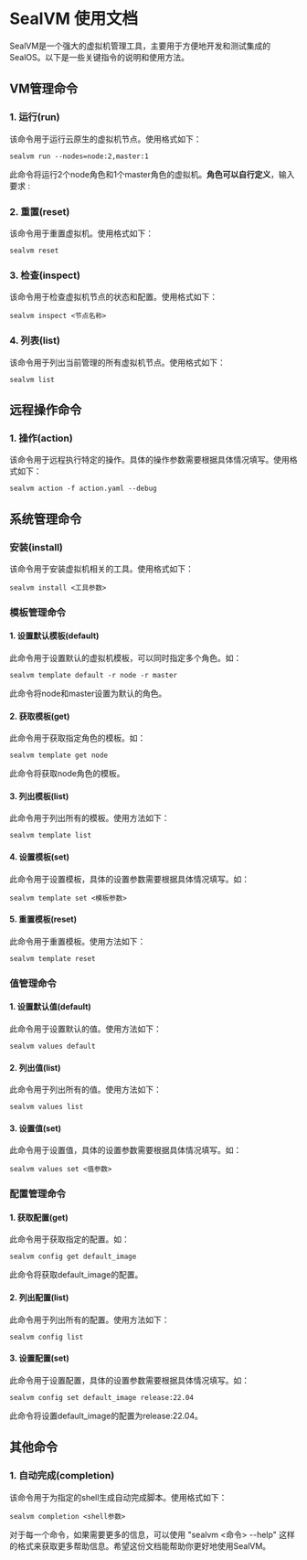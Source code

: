 # SealVM 使用文档

SealVM是一个强大的虚拟机管理工具，主要用于方便地开发和测试集成的SealOS。以下是一些关键指令的说明和使用方法。

## VM管理命令

### 1. 运行(run)

该命令用于运行云原生的虚拟机节点。使用格式如下：

```shell
sealvm run --nodes=node:2,master:1
```

此命令将运行2个node角色和1个master角色的虚拟机。**角色可以自行定义**，输入要求 <role>:<count>

### 2. 重置(reset)

该命令用于重置虚拟机。使用格式如下：

```
sealvm reset
```

### 3. 检查(inspect)

该命令用于检查虚拟机节点的状态和配置。使用格式如下：

```
sealvm inspect <节点名称>
```

### 4. 列表(list)

该命令用于列出当前管理的所有虚拟机节点。使用格式如下：

```
sealvm list
```

## 远程操作命令

### 1. 操作(action)

该命令用于远程执行特定的操作。具体的操作参数需要根据具体情况填写。使用格式如下：

```
sealvm action -f action.yaml --debug
```

## 系统管理命令

### 安装(install)

该命令用于安装虚拟机相关的工具。使用格式如下：

```
sealvm install <工具参数>
```

### 模板管理命令

#### 1. 设置默认模板(default)

此命令用于设置默认的虚拟机模板，可以同时指定多个角色。如：

```
sealvm template default -r node -r master
```

此命令将node和master设置为默认的角色。

#### 2. 获取模板(get)

此命令用于获取指定角色的模板。如：

```
sealvm template get node
```

此命令将获取node角色的模板。

#### 3. 列出模板(list)

此命令用于列出所有的模板。使用方法如下：

```
sealvm template list
```

#### 4. 设置模板(set)

此命令用于设置模板，具体的设置参数需要根据具体情况填写。如：

```
sealvm template set <模板参数>
```

#### 5. 重置模板(reset)

此命令用于重置模板。使用方法如下：

```
sealvm template reset
```

### 值管理命令

#### 1. 设置默认值(default)

此命令用于设置默认的值。使用方法如下：

```
sealvm values default
```

#### 2. 列出值(list)

此命令用于列出所有的值。使用方法如下：

```
sealvm values list
```

#### 3. 设置值(set)

此命令用于设置值，具体的设置参数需要根据具体情况填写。如：

```
sealvm values set <值参数>
```

### 配置管理命令

#### 1. 获取配置(get)

此命令用于获取指定的配置。如：

```
sealvm config get default_image
```

此命令将获取default_image的配置。

#### 2. 列出配置(list)

此命令用于列出所有的配置。使用方法如下：

```
sealvm config list
```

#### 3. 设置配置(set)

此命令用于设置配置，具体的设置参数需要根据具体情况填写。如：

```
sealvm config set default_image release:22.04
```

此命令将设置default_image的配置为release:22.04。

## 其他命令

### 1. 自动完成(completion)

该命令用于为指定的shell生成自动完成脚本。使用格式如下：

```
sealvm completion <shell参数>
```

对于每一个命令，如果需要更多的信息，可以使用 "sealvm <命令> --help" 这样的格式来获取更多帮助信息。希望这份文档能帮助你更好地使用SealVM。

